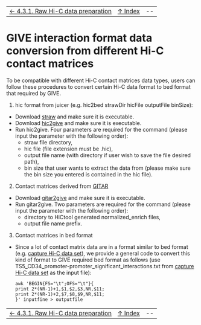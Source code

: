 ||||
| --- | --- | --- |
| [← 4.3.1. Raw Hi-C data preparation](4.3.1-HiCtool.md) | [↑ Index](Readme.md) | -- |

# GIVE interaction format data conversion from different Hi-C contact matrices

To be compatible with different Hi-C contact matrices data types, users can follow these procedures to convert certain Hi-C data format to bed format that required by GIVE.

1) hic format from juicer (e.g. hic2bed strawDir hicFile outputFile binSize):
  * Download [straw](https://github.com/theaidenlab/straw/wiki/Download) and make sure it is executable.
  * Download [hic2give](sysbio.ucsd.edu/public/qiw034/hic2give) and make sure it is executable.
  * Run hic2give. Four parameters are required for the command (please input the parameter with the following order):
    * straw file directory,
    * hic file (file extension must be .hic),
    * output file name (with directory if user wish to save the file desired path),
    * bin size that user wants to extract the data from (please make sure the bin size you entered is contained in the hic file).

2) Contact matrices derived from [GITAR](http://www.genomegitar.org)
  * Download [gitar2give](sysbio.ucsd.edu/public/qiw034/gitar2give) and make sure it is executable.
  * Run gitar2give. Two parameters are required for the command (please input the parameter with the following order):
    * directory to HiCtool generated normalized_enrich files,
    * output file name prefix.

3) Contact matrices in bed format
  * Since a lot of contact matrix data are in a format similar to bed format (e.g. [capture Hi-C data set](http://www.ebi.ac.uk/arrayexpress/files/E-MTAB-2323/E-MTAB-2323.additional.1.zip)), we provide a general code to convert this kind of format to GIVE required bed format as follows (use TS5_CD34_promoter-promoter_significant_interactions.txt from [capture Hi-C data set](http://www.ebi.ac.uk/arrayexpress/files/E-MTAB-2323/E-MTAB-2323.additional.1.zip) as the input file):
    ```
    awk 'BEGIN{FS="\t";OFS="\t"}{
    print 2*(NR-1)+1,$1,$2,$3,NR,$11;
    print 2*(NR-1)+2,$7,$8,$9,NR,$11;
    }' inputfine > outputfile
    ```

||||
| --- | --- | --- |
| [← 4.3.1. Raw Hi-C data preparation](4.3.1-HiCtool.md) | [↑ Index](Readme.md) | -- |
